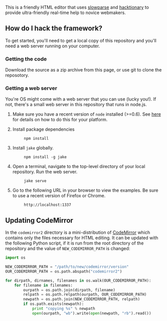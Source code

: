 This is a friendly HTML editor that uses [slowparse][] and [hacktionary][]
to provide ultra-friendly real-time help to novice webmakers.

## How do I hack the framework?
To get started, you'll need to get a local copy of this repository and you'll need a web server running on your computer.

### Getting the code
Download the source as a zip archive from this page, or use git to clone the reposotory.

### Getting a web server
You're OS might come with a web server that you can use (lucky you!). If not, there's a small web server in this repository that runs in node.js.

1. Make sure you have a recent version of `node` installed (>=0.6). See [here](http://nodejs.org/) for details on how to do this for your platform.
2. Install package dependencies

            npm install

3. Install `jake` globally.

            npm install -g jake

4. Open a terminal, navigate to the top-level directory of your local repository. Run the web server.

            jake serve

5. Go to the following URL in your browser to view the examples. Be sure to use a recent version of Firefox or Chrome.

            http://localhost:1337

## Updating CodeMirror

In the `codemirror2` directory is a mini-distribution of [CodeMirror][]
which contains only the files necessary for HTML editing. It can be updated
with the following Python script, if it is run from the root directory
of the repository and the value of `NEW_CODEMIRROR_PATH` is changed:

```python
import os

NEW_CODEMIRROR_PATH = "/path/to/new/codemirror/version"
OUR_CODEMIRROR_PATH = os.path.abspath("codemirror2")

for dirpath, dirnames, filenames in os.walk(OUR_CODEMIRROR_PATH):
    for filename in filenames:
        ourpath = os.path.join(dirpath, filename)
        relpath = os.path.relpath(ourpath, OUR_CODEMIRROR_PATH)
        newpath = os.path.join(NEW_CODEMIRROR_PATH, relpath)
        if os.path.exists(newpath):
            print "copying %s" % newpath
            open(ourpath, "wb").write(open(newpath, "rb").read())
```

  [slowparse]: https://github.com/toolness/slowparse
  [hacktionary]: https://github.com/toolness/hacktionary
  [CodeMirror]: http://codemirror.net/
